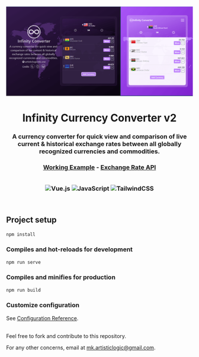 <p align="center"><img src="public/img/social.png"></p>

<h1 align="center">Infinity Currency Converter v2</h1>

<h3 align="center">
A currency converter for quick view and comparison of live current & historical exchange rates between all globally recognized currencies and commodities.
</h3>

<h3 align="center">
<a href="https://infinityconverter.netlify.app" target="_blank">Working Example</a> - <a href="https://exchangerate.host" target="_blank">Exchange Rate API</a>
<br>
<br>

![Vue.js](https://img.shields.io/badge/vuejs-%2335495e.svg?style=for-the-badge&logo=vuedotjs&logoColor=%234FC08D)
![JavaScript](https://img.shields.io/badge/javascript-%23323330.svg?style=for-the-badge&logo=javascript&logoColor=%23F7DF1E)
![TailwindCSS](https://img.shields.io/badge/tailwindcss-%2338B2AC.svg?style=for-the-badge&logo=tailwind-css&logoColor=white)
<br/>
</h3>
<br>

## Project setup
```
npm install
```

### Compiles and hot-reloads for development
```
npm run serve
```

### Compiles and minifies for production
```
npm run build
```

### Customize configuration
See [Configuration Reference](https://cli.vuejs.org/config/).

<br>
Feel free to fork and contribute to this repository.

For any other concerns, email at <a href="mailto:mk.artisticlogic@gmail.com" target="_blank">mk.artisticlogic@gmail.com</a>.
